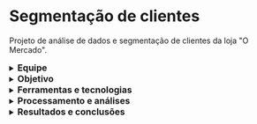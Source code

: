 # Segmentação de clientes
Projeto de análise de dados e segmentação de clientes da loja "O Mercado".

<details>
  <summary><strong style="font-size: 16px;">Equipe</strong></summary>
  Vanessa Santana do Amaral
  </details>
  
<details>
  <summary><strong style="font-size: 16px;">Objetivo</strong></summary>
Realizar uma análise descritiva e segmentação de clientes da loja O Mercado, especializada em produtos alimentícios importados, utilizando a metodologia RFM (Recência, Frequência e Valor Monetário). O objetivo é entender melhor o perfil dos consumidores, identificar padrões de comportamento e apoiar a tomada de decisões estratégicas de marketing, fidelização e crescimento, por meio de dashboards interativos no Google Sheets e Looker Studio.
</details>

<details>
  <summary><strong style="font-size: 16px;">Ferramentas e tecnologias</strong></summary>
Google Sheets para coleta e segmentação dos dados, Looker Studio para criação dos dashboards interativos, Google Slides para a apresentação, Google Documents para a documentação e ficha técnica, Trello e Miro para gestão do projeto e Loom para gravação da apresentação final.
</details>

<details>
  <summary><strong style="font-size: 16px;">Processamento e análises</strong></summary>
A primeira etapa do trabalho consistiu na limpeza e tratamento dos dados. Foram utilizadas as funções QUERY e IMPORTRANGE para consolidar as tabelas e duplicar os dados, evitando a perda de históricos. Também foi realizada a tradução e padronização de expressões, além da correção de formatações.
  
&nbsp;  
Durante a análise, optou-se pela exclusão de clientes com idade superior a 120 anos e transações sem ID, por entender que esses registros não representam clientes ativos. Para os casos em que não havia informação sobre o salário, mas os demais dados cadastrais estavam completos, foram atribuídos valores estimados com base na média salarial por nível de escolaridade.
Foram criadas novas variáveis, como faixa etária, total de filhos, número de compras em loja e online, separação de compras por trimestre, entre outras, utilizando funções como COUNTBLANK, INDEX MATCH, IF, IFS, VLOOKUP, CONCATENATE, SUM, MÉDIA, MÁX, DATADIF. Aplicou-se formatação condicional para identificar duplicatas, o que possibilitou a remoção de mais de 15 mil registros repetidos. 

Antes de integrar as tabelas “clientes”, “transações” e “resumo_compras” em um “consolidado_final” por meio da função INDEX MATCH, foi necessário garantir o tratamento completo de dados nulos, duplicados e também a exclusão de clientes sem transações, de forma a não comprometer a segmentação. Em seguida, os dados foram organizados em tabelas dinâmicas e foram criados gráficos simples para visualização e com o objetivo de compreender melhor os perfis dos clientes.

Com os gráficos finalizados, iniciou-se a etapa de análise dos dados. A função DATADIF foi usada para calcular a recência, enquanto INDEX MATCH foi aplicada para calcular a frequência de compras, e SUM para o valor total gasto por cliente (valor monetário). No cálculo de quartis, utilizaram-se as funções IFS e QUARTIL, classificando os clientes com base na recência de suas compras. Com a lógica do RFM (Recência, Frequência, Monetário), foi considerado como critério notas de 1 a 5, conforme os quartis. 
Com isso, foi possível aplicar uma classificação dos clientes com base na fórmula IFS, conforme a seguinte lógica:

- Cliente VIP: Compram com frequência, gastam bastante e são recentes (R=5, F=5, M=5).
- Cliente Leal: Compram regularmente, com bom valor de compra e são relativamente recentes (R ≥ 4, F ≥ 4, M ≥ 4).
- Cliente Novo: Recente, mas ainda com baixo volume e valor de compras (R = 5, F ≤ 2, M ≤ 3).
- Cliente em Risco: Já foram bons clientes, mas estão há muito tempo sem comprar (R ≤ 2, F ≥ 3, M ≥ 4).
- Cliente Perdido: Compram pouco, gastam pouco e estão inativos há bastante tempo (R ≤ 2, F ≤ 2, M ≤ 2).
- Cliente Potencial: Tem desempenho intermediário, com potencial para se tornar VIP (R ≥ 3, F ≥ 3, M ≥ 3).
- Cliente que Precisa de Atenção: Perfil médio, ainda sem destaque, mas com possibilidades de crescimento (R ≥ 2, F ≥ 2, M ≥ 2).
- Sem Classificação: Casos que não se enquadram nas regras anteriores, podendo indicar inconsistências ou valores extremos.

Com os dados tratados, estruturados e os clientes segmentados, finalizou-se a etapa de processamento e visualização, por meio da criação de dashboards no Google Spreadsheets e início da construção no Looker Studio. Isso permitiu apresentar as informações de forma visual, interativa e atualizada, facilitando a análise de perfis, hábitos de consumo e apoiando a definição de estratégias mais assertivas para o negócio.
  
  </details>

  <details>
  <summary><strong style="font-size: 16px;">Resultados e conclusões</strong></summary>
    
O Mercado possui atualmente 2.227 clientes ativos. Dentre esse total, 38% estão na faixa etária de 51 a 64 anos, sendo classificados como clientes de meia idade. A análise do mostra que 58,6% dos clientes demonstram preferência pelas compras realizadas na loja física e os produtos mais consumidos são vinhos e carnes.

Na segmentação realizada, foram identificados três grupos principais: clientes potenciais, clientes leais e clientes que precisam de atenção.
- Clientes potenciais são os que apresentam maior gasto ao longo do ano. A estratégia recomendada para esse grupo é o fortalecimento do vínculo com a marca, incentivando a fidelização e promovendo sua conversão em clientes VIPs. Algumas ações sugeridas incluem: kits exclusivos com desconto, clube de assinatura com brindes e acesso antecipado a lançamentos.
- Clientes leais realizam compras com frequência e mantêm um bom valor de consumo, representando uma base estável e estratégica para o negócio. Para manter o engajamento desse grupo, as sugestões são: realização de eventos exclusivos, premiações ao final do ano e programas de cashback.
- Clientes que precisam de atenção são aqueles que consomem produtos de maior valor agregado, porém com baixa frequência. Para estimular a recompra, recomenda-se o uso de cupons de desconto nos produtos mais consumidos, cashback para compras realizadas em até 30 dias e brindes como forma de incentivo.
  
Além desses grupos, é importante considerar ações específicas para clientes em risco ou clientes perdidos, com foco em campanhas de reativação. Algumas ideias de abordagem incluem: promoções especiais de retorno, cashbacks especiais, sorteios para aqueles que voltarem a comprar e ofertas personalizadas com base no histórico de consumo.
O público jovem adulto (entre 18 e 30 anos) ainda representa uma parcela pequena da base, com apenas 7 clientes, sendo um grupo que pode ser analisado e trabalhado futuramente. 
Dado que a maioria dos clientes é mais conservador e prefere realizar compras presencialmente, recomenda-se a integração de ações digitais com iniciativas no ponto de venda.

</details>

  
